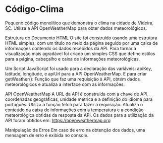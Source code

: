 # Código-Clima

Pequeno código monolítico que demonstra o clima na cidade de Videira, SC. Utiliza a API OpenWeatherMap para obter dados meteorológicos.

Estrutura do Documento HTML
O site foi construído usando uma estrutura HTML simples, com um título no meio da página seguido por uma caixa de informações contendo os dados recebidos da API. Para tornar a visualização mais agradável foi criado um simples CSS que define estilos para a página, cabeçalho e caixa de informações meteorológicas.

Um Script JavaScript foi usado para a declaração das variáveis: apiKey, latitude, longitude, e apiUrl para a API OpenWeatherMap. E para criar getWeather(): Função que faz uma requisição à API, obtém dados meteorológicos e atualiza a interface com as informações.

API OpenWeatherMap
A URL da API é construída com a chave de API, coordenadas geográficas, unidade métrica e a definição do idioma para português.
Utiliza a função fetch para fazer a requisição.
Atualiza o conteúdo da caixa de informações com a temperatura e a condição meteorológica obtidas da resposta da API.
Os dados para a utilização da API foram obtidos em: https://openweathermap.org

Manipulação de Erros
Em caso de erro na obtenção dos dados, uma mensagem de erro é exibida no console.
